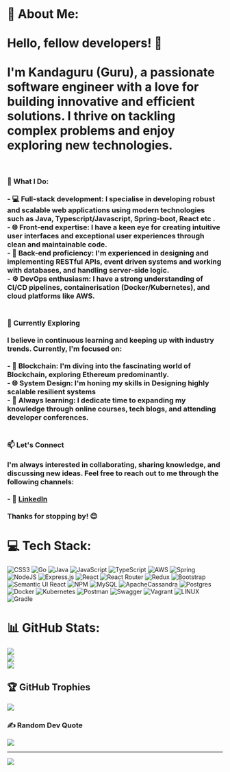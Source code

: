 # 💫 About Me:<br><br>Hello, fellow developers! 👋<br><br>I'm Kandaguru (Guru), a passionate software engineer with a love for building innovative and efficient solutions. I thrive on tackling complex problems and enjoy exploring new technologies.<br><br>

### 🚀 What I Do:<br><br>- 💻 Full-stack development: I specialise in developing robust and scalable web applications using modern technologies such as Java, Typescript/Javascript, Spring-boot, React etc .<br>- 🌐 Front-end expertise: I have a keen eye for creating intuitive user interfaces and exceptional user experiences through clean and maintainable code.<br>- 🧰 Back-end proficiency: I'm experienced in designing and implementing RESTful APIs, event driven systems and working with databases, and handling server-side logic.<br>- ⚙️ DevOps enthusiasm: I have a strong understanding of CI/CD pipelines, containerisation (Docker/Kubernetes), and cloud platforms like AWS.<br><br>

### 🌱 Currently Exploring<br><br>I believe in continuous learning and keeping up with industry trends. Currently, I'm focused on:<br><br>- 🤖 Blockchain: I'm diving into the fascinating world of Blockchain, exploring Ethereum predominantly.<br>- 🌐 System Design: I'm honing my skills in Designing highly scalable resilient systems<br>- 🌱 Always learning: I dedicate time to expanding my knowledge through online courses, tech blogs, and attending developer conferences.<br><br>

### 📫 Let's Connect<br><br>I'm always interested in collaborating, sharing knowledge, and discussing new ideas. Feel free to reach out to me through the following channels:<br><br>- 💼 [LinkedIn](https://www.linkedin.com/in/kandaguru17/)<br><br>Thanks for stopping by! 😊<br>

# 💻 Tech Stack:
![CSS3](https://img.shields.io/badge/css3-%231572B6.svg?style=for-the-badge&logo=css3&logoColor=white) ![Go](https://img.shields.io/badge/go-%2300ADD8.svg?style=for-the-badge&logo=go&logoColor=white) ![Java](https://img.shields.io/badge/java-%23ED8B00.svg?style=for-the-badge&logo=java&logoColor=white) ![JavaScript](https://img.shields.io/badge/javascript-%23323330.svg?style=for-the-badge&logo=javascript&logoColor=%23F7DF1E) ![TypeScript](https://img.shields.io/badge/typescript-%23007ACC.svg?style=for-the-badge&logo=typescript&logoColor=white) ![AWS](https://img.shields.io/badge/AWS-%23FF9900.svg?style=for-the-badge&logo=amazon-aws&logoColor=white) ![Spring](https://img.shields.io/badge/spring-%236DB33F.svg?style=for-the-badge&logo=spring&logoColor=white) ![NodeJS](https://img.shields.io/badge/node.js-6DA55F?style=for-the-badge&logo=node.js&logoColor=white) ![Express.js](https://img.shields.io/badge/express.js-%23404d59.svg?style=for-the-badge&logo=express&logoColor=%2361DAFB) ![React](https://img.shields.io/badge/react-%2320232a.svg?style=for-the-badge&logo=react&logoColor=%2361DAFB) ![React Router](https://img.shields.io/badge/React_Router-CA4245?style=for-the-badge&logo=react-router&logoColor=white) ![Redux](https://img.shields.io/badge/redux-%23593d88.svg?style=for-the-badge&logo=redux&logoColor=white) ![Bootstrap](https://img.shields.io/badge/bootstrap-%23563D7C.svg?style=for-the-badge&logo=bootstrap&logoColor=white) ![Semantic UI React](https://img.shields.io/badge/Semantic%20UI%20React-%2335BDB2.svg?style=for-the-badge&logo=SemanticUIReact&logoColor=white) ![NPM](https://img.shields.io/badge/NPM-%23000000.svg?style=for-the-badge&logo=npm&logoColor=white) ![MySQL](https://img.shields.io/badge/mysql-%2300f.svg?style=for-the-badge&logo=mysql&logoColor=white) ![ApacheCassandra](https://img.shields.io/badge/cassandra-%231287B1.svg?style=for-the-badge&logo=apache-cassandra&logoColor=white) ![Postgres](https://img.shields.io/badge/postgres-%23316192.svg?style=for-the-badge&logo=postgresql&logoColor=white) ![Docker](https://img.shields.io/badge/docker-%230db7ed.svg?style=for-the-badge&logo=docker&logoColor=white) ![Kubernetes](https://img.shields.io/badge/kubernetes-%23326ce5.svg?style=for-the-badge&logo=kubernetes&logoColor=white) ![Postman](https://img.shields.io/badge/Postman-FF6C37?style=for-the-badge&logo=postman&logoColor=white) ![Swagger](https://img.shields.io/badge/-Swagger-%23Clojure?style=for-the-badge&logo=swagger&logoColor=white) ![Vagrant](https://img.shields.io/badge/vagrant-%231563FF.svg?style=for-the-badge&logo=vagrant&logoColor=white) ![LINUX](https://img.shields.io/badge/Linux-FCC624?style=for-the-badge&logo=linux&logoColor=black) ![Gradle](https://img.shields.io/badge/Gradle-02303A.svg?style=for-the-badge&logo=Gradle&logoColor=white)
# 📊 GitHub Stats:
![](https://github-readme-stats.vercel.app/api?username=kandaguru17&theme=dark&hide_border=false&include_all_commits=true&count_private=true)<br/>
![](https://github-readme-streak-stats.herokuapp.com/?user=kandaguru17&theme=dark&hide_border=false)<br/>
![](https://github-readme-stats.vercel.app/api/top-langs/?username=kandaguru17&theme=dark&hide_border=false&include_all_commits=true&count_private=true&layout=compact)

## 🏆 GitHub Trophies
![](https://github-profile-trophy.vercel.app/?username=kandaguru17&theme=radical&no-frame=false&no-bg=false&margin-w=4)

### ✍️ Random Dev Quote
![](https://quotes-github-readme.vercel.app/api?type=horizontal&theme=radical)

---
[![](https://visitcount.itsvg.in/api?id=kandaguru17&icon=4&color=0)](https://visitcount.itsvg.in)

<!-- Proudly created with GPRM ( https://gprm.itsvg.in ) -->
